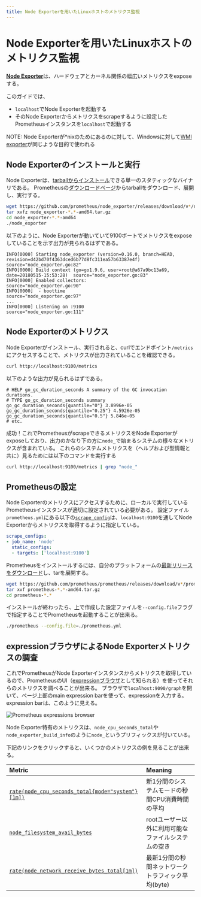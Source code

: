 ```yaml
---
title: Node Exporterを用いたLinuxホストのメトリクス監視
---
```


# Node Exporterを用いたLinuxホストのメトリクス監視

[**Node Exporter**](https://github.com/prometheus/node_exporter)は、ハードウェアとカーネル関係の幅広いメトリクスをexposeする。

このガイドでは、

* `localhost`でNode Exporterを起動する
* そのNode Exporterからメトリクスをscrapeするように設定したPrometheusインスタンスを`localhost`で起動する

NOTE: Node Exporterが*nixのためにあるのに対して、Windowsに対して[WMI exporter](https://github.com/martinlindhe/wmi_exporter)が同じような目的で使われる

## Node Exporterのインストールと実行

Node Exporterは、[tarballからインストール](#tarball-installation)できる単一のスタティックなバイナリである。
Prometheusの[ダウンロードページ](/download#node_exporter)からtarballをダウンロード、展開し、実行する。

```bash
wget https://github.com/prometheus/node_exporter/releases/download/v*/node_exporter-*.*-amd64.tar.gz
tar xvfz node_exporter-*.*-amd64.tar.gz
cd node_exporter-*.*-amd64
./node_exporter
```

以下のように、Node Exporterが動いていて9100ポートでメトリクスをexposeしていることを示す出力が見られるはずである。

```
INFO[0000] Starting node_exporter (version=0.16.0, branch=HEAD, revision=d42bd70f4363dced6b77d8fc311ea57b63387e4f)  source="node_exporter.go:82"
INFO[0000] Build context (go=go1.9.6, user=root@a67a9bc13a69, date=20180515-15:53:28)  source="node_exporter.go:83"
INFO[0000] Enabled collectors:                           source="node_exporter.go:90"
INFO[0000]  - boottime                                   source="node_exporter.go:97"
...
INFO[0000] Listening on :9100                            source="node_exporter.go:111"
```

## Node Exporterのメトリクス

Node Exporterがインストール、実行されると、curlでエンドポイント`/metrics`にアクセスすることで、メトリクスが出力されていることを確認できる。

```bash
curl http://localhost:9100/metrics
```

以下のような出力が見られるはずである。

```
# HELP go_gc_duration_seconds A summary of the GC invocation durations.
# TYPE go_gc_duration_seconds summary
go_gc_duration_seconds{quantile="0"} 3.8996e-05
go_gc_duration_seconds{quantile="0.25"} 4.5926e-05
go_gc_duration_seconds{quantile="0.5"} 5.846e-05
# etc.
```

成功！これでPrometheusがscrapeできるメトリクスをNode Exporterがexposeしており、出力のかなり下の方に`node_`で始まるシステムの様々なメトリクスが含まれている。
これらのシステムメトリクスを（ヘルプおよび型情報と共に）見るためには以下のコマンドを実行する

```bash
curl http://localhost:9100/metrics | grep "node_"
```

## Prometheusの設定

Node Exporterのメトリクスにアクセスするために、ローカルで実行しているPrometheusインスタンスが適切に設定されている必要がある。
設定ファイル`prometheus.yml`にある以下の[`scrape_config`](../prometheus/latest/configuration/configuration/#<scrape_config>)は、`localhost:9100`を通してNode Exporterからメトリクスを取得するように指定している。

<a id="config"></a>

```yaml
scrape_configs:
- job_name: 'node'
  static_configs:
  - targets: ['localhost:9100']
```

Prometheusをインストールするには、自分のプラットフォームの[最新リリースをダウンロード](/download)し、tarを展開する。

```bash
wget https://github.com/prometheus/prometheus/releases/download/v*/prometheus-*.*-amd64.tar.gz
tar xvf prometheus-*.*-amd64.tar.gz
cd prometheus-*.*
```

インストールが終わったら、[上](#config)で作成した設定ファイルを`--config.file`フラグで指定することでPrometheusを起動することが出来る。

```bash
./prometheus --config.file=./prometheus.yml
```

## expressionブラウザによるNode Exporterメトリクスの調査

これでPrometheusがNode Exporterインスタンスからメトリクスを取得しているので、PrometheusのUI（[expressionブラウザ](/docs/visualization/expression-browser)として知られる）を使ってそれらのメトリクスを調べることが出来る。
ブラウザで`localhost:9090/graph`を開いて、ページ上部のmain expression barを使って、expressionを入力する。
expression barは、このように見える。

![Prometheus expressions browser](/assets/prometheus-expression-bar.png)

Node Exporter特有のメトリクスは、`node_cpu_seconds_total`や`node_exporter_build_info`のように`node_`というプリフィックスが付いている。

下記のリンクをクリックすると、いくつかのメトリクスの例を見ることが出来る。

Metric | Meaning
:------|:-------
[`rate(node_cpu_seconds_total{mode="system"}[1m])`](http://localhost:9090/graph?g0.range_input=1h&g0.expr=rate(node_cpu_seconds_total%7Bmode%3D%22system%22%7D%5B1m%5D)&g0.tab=1) | 新1分間のシステムモードの秒間CPU消費時間の平均
[`node_filesystem_avail_bytes`](http://localhost:9090/graph?g0.range_input=1h&g0.expr=node_filesystem_avail_bytes&g0.tab=1) | rootユーザー以外に利用可能なファイルシステムの空き
[`rate(node_network_receive_bytes_total[1m])`](http://localhost:9090/graph?g0.range_input=1h&g0.expr=rate(node_network_receive_bytes_total%5B1m%5D)&g0.tab=1) | 最新1分間の秒間ネットワークトラフィック平均(byte)
